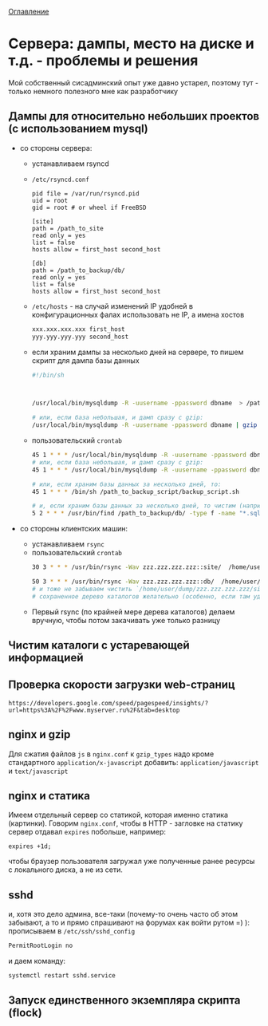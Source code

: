 <a href="README.md">Оглавление</a>

# Сервера: дампы, место на диске и т.д. - проблемы и решения 

Мой собственный сисадминский опыт уже давно устарел, поэтому тут - только немного полезного мне как разработчику

## Дампы для относительно небольших проектов (с использованием mysql)

* со стороны сервера: 
  * устанавливаем rsyncd 
  * `/etc/rsyncd.conf`

     ```
    pid file = /var/run/rsyncd.pid
    uid = root
    gid = root # or wheel if FreeBSD

    [site]
    path = /path_to_site
    read only = yes
    list = false
    hosts allow = first_host second_host

    [db]
    path = /path_to_backup/db/
    read only = yes
    list = false
    hosts allow = first_host second_host
    ```
    
  * `/etc/hosts` - на случай изменений IP удобней в конфигурационных фалах использовать не IP, а имена хостов 

    ```bash
    xxx.xxx.xxx.xxx first_host
    yyy.yyy.yyy.yyy second_host
    ```
  * если храним дампы за несколько дней на сервере, то пишем скрипт для дампа базы данных

    ```bash
    #!/bin/sh

    
    
    /usr/local/bin/mysqldump -R -uusername -ppassword dbname  > /path_to_backup/db/dbname_`date +%s`.sql
    
    # или, если база небольшая, и дамп сразу с gzip:
    /usr/local/bin/mysqldump -R -uusername -ppassword dbname | gzip > /path_to_backup/db/dbname_`date +%s`.sql.gz

    ```
  * пользовательский `crontab`
    
    ```bash
    45 1 * * * /usr/local/bin/mysqldump -R -uusername -ppassword dbname  > /path_to_backup/db/dbname.sql
    # или, если база небольшая, и дамп сразу с gzip:
    45 1 * * * /usr/local/bin/mysqldump -R -uusername -ppassword dbname | gzip > /path_to_backup/db/dbname.sql.gz
    
    # или, если храним базы данных за несколько дней, то:
    45 1 * * * /bin/sh /path_to_backup_script/backup_script.sh
    
    # и, если храним базы данных за несколько дней, то чистим (например, раз в 5 дней):
    5 2 * * * /usr/bin/find /path_to_backup/db/ -type f -name "*.sql.*"  -mtime +5 -exec rm -rf {} \;
    ```

* со стороны клиентских машин: 
  * устанавливаем `rsync`
  * пользовательский `crontab`
    ```bash
    30 3 * * * /usr/bin/rsync -Wav zzz.zzz.zzz.zzz::site/  /home/user/dump/zzz.zzz.zzz.zzz/site/www/ ## сюда можно вставить исключения для каких-то каталогов и директиву на удаление того, что исчезает на сервере

    50 3 * * * /usr/bin/rsync -Wav zzz.zzz.zzz.zzz::db/  /home/user/dump/zzz.zzz.zzz.zzz/site/db/
    # и тоже не забываем чистить `/home/user/dump/zzz.zzz.zzz.zzz/site/db/`, видимо, сохраняя еще и раз в неделю в отдельный каталог
    # сохраненное дерево каталогов желательно (особенно, если там удаляется то, что удалено на сервере) gzip-ить по крону раз в сутки и копировать куда-нибудь тоже удаляя лишние копии

    ```
  * Первый rsync (по крайней мере дерева каталогов) делаем вручную, чтобы потом закачивать уже только разницу
  
  
  

## Чистим каталоги с устаревающей информацией


## Проверка скорости загрузки web-страниц

`https://developers.google.com/speed/pagespeed/insights/?url=https%3A%2F%2Fwww.myserver.ru%2F&tab=desktop`

## nginx и gzip

Для сжатия файлов `js` в `nginx.conf` к `gzip_types` надо кроме стандартного `application/x-javascript` добавить: `application/javascript`  и  `text/javascript`


## nginx и статика

Имеем отдельный сервер со статикой, которая именно статика (картинки). Говорим `nginx.conf`, чтобы в HTTP - загловке на статику сервер отдавал `expires` побольше, например:

```
expires +1d;
```
чтобы браузер пользователя загружал уже полученные ранее ресурсы с локального диска, а не из сети.

## sshd
и, хотя это дело админа, все-таки (почему-то очень часто об этом забывают, а то и прямо спрашивают на форумах как войти рутом =) ):
прописываем в `/etc/ssh/sshd_config`

```bash
PermitRootLogin no
```
и даем команду:

```bash
systemctl restart sshd.service
```
## Запуск единственного экземпляра скрипта (flock)
